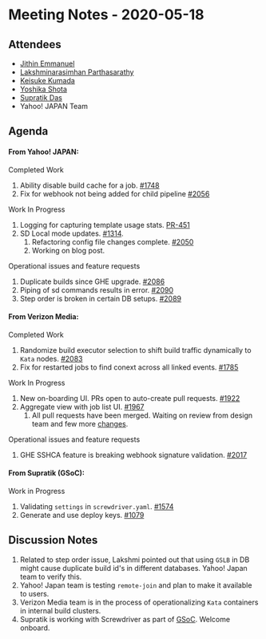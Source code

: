 # Meeting Notes - 2020-05-18

## Attendees

- [Jithin Emmanuel](https://github.com/jithine)
- [Lakshminarasimhan Parthasarathy](https://github.com/parthasl)
- [Keisuke Kumada](https://github.com/kumada626)
- [Yoshika Shota](https://github.com/s-yoshika)
- [Supratik Das](https://github.com/supra08)
- Yahoo! JAPAN Team

## Agenda

#### From Yahoo! JAPAN:

Completed Work

1. Ability disable build cache for a job. [#1748](https://github.com/screwdriver-cd/screwdriver/issues/1748)
1. Fix for webhook not being added for child pipeline [#2056](https://github.com/screwdriver-cd/screwdriver/issues/2056)

Work In Progress 
1. Logging for capturing template usage stats. [PR-451](https://github.com/screwdriver-cd/models/pull/451)
1. SD Local mode updates. [#1314](https://github.com/screwdriver-cd/screwdriver/issues/1314).
    1. Refactoring config file changes complete. [#2050](https://github.com/screwdriver-cd/screwdriver/issues/2050)
    1. Working on blog post.

Operational issues and feature requests
1. Duplicate builds since GHE upgrade. [#2086](https://github.com/screwdriver-cd/screwdriver/issues/2086)
1. Piping of sd commands results in error. [#2090](https://github.com/screwdriver-cd/screwdriver/issues/2090)
1. Step order is broken in certain DB setups. [#2089](https://github.com/screwdriver-cd/screwdriver/issues/2089)


#### From Verizon Media:

Completed Work
1. Randomize build executor selection to shift build traffic dynamically to `Kata` nodes. [#2083](https://github.com/screwdriver-cd/screwdriver/issues/2083)
1. Fix for restarted jobs to find conext across all linked events. [#1785](https://github.com/screwdriver-cd/screwdriver/issues/1785)


Work In Progress 
1. New on-boarding UI. PRs open to auto-create pull requests.  [#1922](https://github.com/screwdriver-cd/screwdriver/issues/1922)
1. Aggregate view with job list UI. [#1967](https://github.com/screwdriver-cd/screwdriver/issues/1967)
    1. All pull requests have been merged. Waiting on review from design team and few more [changes](https://github.com/screwdriver-cd/screwdriver/issues/1967#issuecomment-630981995).


Operational issues and feature requests
1. GHE SSHCA feature is breaking webhook signature validation. [#2017](https://github.com/screwdriver-cd/screwdriver/issues/1785)


#### From Supratik (GSoC):

Work in Progress
1. Validating `settings` in `screwdriver.yaml`. [#1574](https://github.com/screwdriver-cd/screwdriver/issues/1574)
1. Generate and use deploy keys. [#1079](https://github.com/screwdriver-cd/screwdriver/issues/1574)

## Discussion Notes

1. Related to step order issue, Lakshmi pointed out that using `GSLB` in DB might cause duplicate build id's in different databases. Yahoo! Japan team to verify this.
1. Yahoo! Japan team is testing `remote-join` and plan to make it available to users.
1. Verizon Media team is in the process of operationalizing `Kata` containers in internal build clusters.
1. Supratik is working with Screwdriver as part of [GSoC](https://summerofcode.withgoogle.com/projects/#6332388868620288). Welcome onboard.
